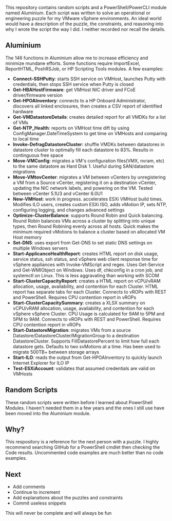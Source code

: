 This repository contains random scripts and a PowerShell/PowerCLI module named Aluminium. Each script was written to solve an operational or engineering puzzle for my VMware vSphere environments. An ideal world would have a description of the puzzle, the constraints, and reasoning into why I wrote the script the way I did. I neither recorded nor recall the details.

## Aluminium
The 146 functions in Aluminium allow me to increase efficiency and minimize mundane efforts. Some functions require ImportExcel, ReportHTML, PoshRSJob, or HP Scripting Tools modules. A few examples:<br>
* **Connect-SSHPutty**: starts SSH service on VMHost, launches Putty with credentials, then stops SSH service when Putty is closed
* **Get-HBAHostFirmware**: get VMHost NIC driver and FCoE driver/firmware version<br>
* **Get-HPOAInventory**: connects to a HP Onboard Administrator, discovers all linked enclosures, then creates a CSV report of identified hardware<br>
* **Get-VMDatastoreDetails**: creates detailed report for all VMDKs for a list of VMs<br>
* **Get-NTP_Health**: reports on VMHost time dift by using ConfigManager.DateTimeSystem to get time on VMHosts and comparing to local time<br>
* **Invoke-DefragDatastoreCluster**: shuffle VMDKs between datastores in datastore cluster to optimally fill each datastore to 83%. Results in continguous free space<br>
* **Move-VMConfig**: migrates a VM's configuration files(VMX, nvram, etc) to the same datastore as Hard Disk 1. Useful during SAN/datastore migrations<br>
* **Move-VMtovCenter**: migrates a VM between vCenters by unregistering a VM from a Source vCenter, registering it on a destination vCenter, updating the NIC network labels, and powering on the VM. Tested between vCenter 5.1U3 and vCenter 6.0U1<br>
* **New-VMHost**: work in progress. accelerates ESXi VMHost build times. Modifies ILO users, creates custom ESXi ISO, adds vMotion IP, sets NTP, configuring logging, and changes advanced settings<br>
* **Optimize-ClusterBalance**: supports Round Robin and Quick balancing. Round Robin balances VMs across a cluster by splitting into unique types, then Round Robining evenly across all hosts. Quick makes the minimum required vMotions to balance a cluster based on allocated VM Host memory<br>
* **Set-DNS**: uses export from Get-DNS to set static DNS settings on multiple Windows servers<br>
* **Start-ApplicanceHealthReport**: creates HTML report on disk usage, service status, ssh status, and vSphere web client response time for vSphere appliances with Invoke-VMScript and regex. Uses Get-Service and Get-WMIObject on Windows. Uses df, chkconfig in a cron job, and systemctl on Linux. This is less aggravating than working with SCOM<br>
* **Start-ClusterCapacityReport**: creates a HTML report on vCPU/vRAM allocation, usage, availability, and contention for each Cluster. HTML report has separate tabs for each Cluster. Connects to vROPs with REST and PowerShell. Requires CPU contention report in vROPs<br>
* **Start-ClusterCapacitySummary**: creates a XLSX summary on vCPU/vRAM allocation, usage, availability, and contention for each vSphere vSphere Cluster. CPU Usage is calculated for 9AM to 5PM and 5PM to 9AM. Connects to vROPs with REST and PowerShell. Requires CPU contention report in vROPs<br>
* **Start-DatastoreMigration**: migrates VMs from a source Datastore/DatastoreCluster/MigrationGroup to a destination DatastoreCluster. Supports FillDatastorePercent to limit how full each datastore gets. Defaults to two svMotions at a time. Has been used to migrate 500TB+ between storage arrays<br>
* **Start-ILO**: reads the output from Get-HPOAInventory to quickly launch Internet Explorer for ILO IP
* **Test-ESXiAccount**: validates that assumed credentials are valid on VMHosts<br>

## Random Scripts
These random scripts were written before I learned about PowerShell Modules. I haven't needed them in a few years and the ones I still use have been moved into the Aluminium module.

## Why?
This respository is a reference for the next person with a puzzle. I highly recommend searching GitHub for a PowerShell cmdlet then checking the Code results. Uncommented code examples are much better than no code examples.

## Next
* Add comments
* Continue to increment
* Add explanations about the puzzles and constraints
* Commit useless snippets

This will never be complete and will always be fun
